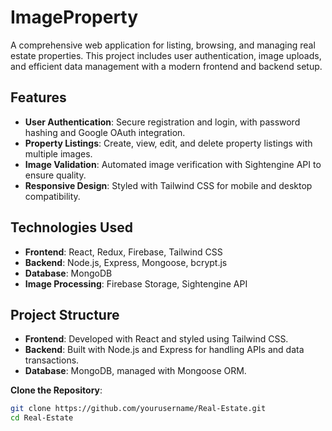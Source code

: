 # ImageProperty

A comprehensive web application for listing, browsing, and managing real estate properties. This project includes user authentication, image uploads, and efficient data management with a modern frontend and backend setup.

## Features

- **User Authentication**: Secure registration and login, with password hashing and Google OAuth integration.
- **Property Listings**: Create, view, edit, and delete property listings with multiple images.
- **Image Validation**: Automated image verification with Sightengine API to ensure quality.
- **Responsive Design**: Styled with Tailwind CSS for mobile and desktop compatibility.

## Technologies Used

- **Frontend**: React, Redux, Firebase, Tailwind CSS
- **Backend**: Node.js, Express, Mongoose, bcrypt.js
- **Database**: MongoDB
- **Image Processing**: Firebase Storage, Sightengine API

## Project Structure

- **Frontend**: Developed with React and styled using Tailwind CSS.
- **Backend**: Built with Node.js and Express for handling APIs and data transactions.
- **Database**: MongoDB, managed with Mongoose ORM.

 **Clone the Repository**:
   ```bash
   git clone https://github.com/yourusername/Real-Estate.git
   cd Real-Estate


